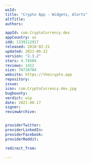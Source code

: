 ```yaml
---
wsId: 
title: "Crypto App - Widgets, Alerts"
altTitle: 
authors:

appId: com.CryptoCurrency.dev
appCountry: us
idd: 1339112917
released: 2018-02-21
updated: 2021-06-22
version: "2.3.2"
stars: 4.74504
reviews: 1412
size: 70728704
website: https://thecrypto.app
repository: 
issue: 
icon: com.CryptoCurrency.dev.jpg
bugbounty: 
verdict: wip
date: 2021-08-17
signer: 
reviewArchive:


providerTwitter: 
providerLinkedIn: 
providerFacebook: 
providerReddit: 

redirect_from:

---
```


